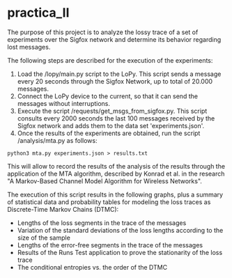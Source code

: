 # practica_II
The purpose of this project is to analyze the lossy trace of a set of experiments over the Sigfox network and determine its behavior regarding lost messages.

The following steps are described for the execution of the experiments:

1. Load the /lopy/main.py script to the LoPy. This script sends a message every 20 seconds through the Sigfox Network, up to total of 20.000 messages.
2. Connect the LoPy device to the current, so that it can send the messages without interruptions.
3. Execute the script /requests/get_msgs_from_sigfox.py. This script consults every 2000 seconds the last 100 messages received by the Sigfox network and adds them to the data set 'experiments.json'.
4. Once the results of the experiments are obtained, run the script /analysis/mta.py as follows:

`python3 mta.py experiments.json > results.txt`

This will allow to record the results of the analysis of the results through the application of the MTA algorithm, described by Konrad et al. in the research "A Markov-Based Channel Model Algorithm for Wireless Networks".

The execution of this script results in the following graphs, plus a summary of statistical data and probability tables for modeling the loss traces as Discrete-Time Markov Chains (DTMC):

- Lengths of the loss segments in the trace of the messages
- Variation of the standard deviations of the loss lengths according to the size of the sample
- Lengths of the error-free segments in the trace of the messages
- Results of the Runs Test application to prove the stationarity of the loss trace
- The conditional entropies vs. the order of the DTMC